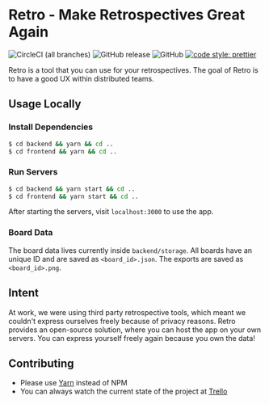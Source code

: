 # Retro - Make Retrospectives Great Again


![CircleCI (all branches)](https://img.shields.io/circleci/project/github/yduman/retro.svg?style=flat-square) ![GitHub release](https://img.shields.io/github/release/yduman/retro.svg?style=flat-square) ![GitHub](https://img.shields.io/github/license/yduman/retro.svg?style=flat-square) [![code style: prettier](https://img.shields.io/badge/code_style-prettier-ff69b4.svg?style=flat-square)](https://github.com/prettier/prettier)

Retro is a tool that you can use for your retrospectives. The goal of Retro is to have a good UX within distributed teams.

## Usage Locally

### Install Dependencies

```bash
$ cd backend && yarn && cd ..
$ cd frontend && yarn && cd ..
```

### Run Servers

```bash
$ cd backend && yarn start && cd ..
$ cd frontend && yarn start && cd ..
```

After starting the servers, visit `localhost:3000` to use the app.

### Board Data

The board data lives currently inside `backend/storage`. All boards have an unique ID and are saved as `<board_id>.json`. The exports are saved as `<board_id>.png`.

## Intent

At work, we were using third party retrospective tools, which meant we couldn't express ourselves freely because of privacy reasons. Retro provides an open-source solution, where you can host the app on your own servers. You can express yourself freely again because you own the data!

## Contributing

- Please use [Yarn](https://yarnpkg.com/lang/en/) instead of NPM
- You can always watch the current state of the project at [Trello](https://trello.com/b/AhEZ0aLs/retro)
